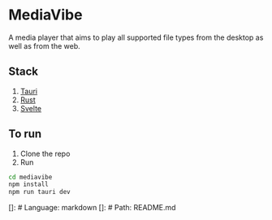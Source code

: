 # MediaVibe

A media player that aims to play all supported file types from the desktop as well as from the web.

## Stack

1. [Tauri](https://tauri.io/)
2. [Rust](https://www.rust-lang.org/)
3. [Svelte](https://svelte.dev/)

## To run

1. Clone the repo
2. Run 
```bash
cd mediavibe
npm install
npm run tauri dev
```

[]: # Language: markdown
[]: # Path: README.md